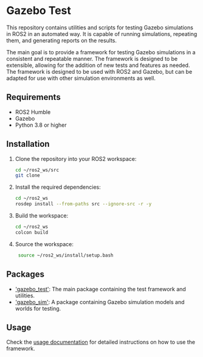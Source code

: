 # Gazebo Test

This repository contains utilities and scripts for testing Gazebo simulations in ROS2 in an automated way.
It is capable of running simulations, repeating them, and generating reports on the results.

The main goal is to provide a framework for testing Gazebo simulations in a consistent and repeatable manner.
The framework is designed to be extensible, allowing for the addition of new tests and features as needed.
The framework is designed to be used with ROS2 and Gazebo, but can be adapted for use with other simulation environments as well.

## Requirements

- ROS2 Humble
- Gazebo
- Python 3.8 or higher

## Installation

1. Clone the repository into your ROS2 workspace:

   ```bash
   cd ~/ros2_ws/src
   git clone 
   ```

2. Install the required dependencies:

   ```bash
   cd ~/ros2_ws
   rosdep install --from-paths src --ignore-src -r -y
   ```

3. Build the workspace:

   ```bash
   cd ~/ros2_ws
   colcon build
   ```

4. Source the workspace:

   ```bash
    source ~/ros2_ws/install/setup.bash
    ```

## Packages

- ['gazebo_test'](gazebo_test/README.md): The main package containing the test framework and utilities.
- ['gazebo_sim'](gazebo_sim/README.md): A package containing Gazebo simulation models and worlds for testing.

## Usage

Check the [usage documentation](docs/usage.md) for detailed instructions on how to use the framework.
